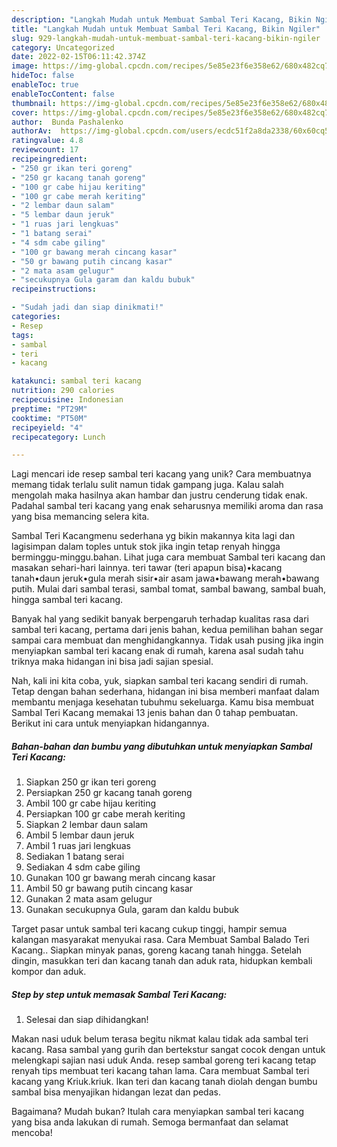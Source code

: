 ```yaml
---
description: "Langkah Mudah untuk Membuat Sambal Teri Kacang, Bikin Ngiler"
title: "Langkah Mudah untuk Membuat Sambal Teri Kacang, Bikin Ngiler"
slug: 929-langkah-mudah-untuk-membuat-sambal-teri-kacang-bikin-ngiler
category: Uncategorized
date: 2022-02-15T06:11:42.374Z
image: https://img-global.cpcdn.com/recipes/5e85e23f6e358e62/680x482cq70/sambal-teri-kacang-foto-resep-utama.jpg
hideToc: false
enableToc: true
enableTocContent: false
thumbnail: https://img-global.cpcdn.com/recipes/5e85e23f6e358e62/680x482cq70/sambal-teri-kacang-foto-resep-utama.jpg
cover: https://img-global.cpcdn.com/recipes/5e85e23f6e358e62/680x482cq70/sambal-teri-kacang-foto-resep-utama.jpg
author:  Bunda Pashalenko
authorAv:  https://img-global.cpcdn.com/users/ecdc51f2a8da2338/60x60cq50/avatar.jpg
ratingvalue: 4.8
reviewcount: 17
recipeingredient:
- "250 gr ikan teri goreng"
- "250 gr kacang tanah goreng"
- "100 gr cabe hijau keriting"
- "100 gr cabe merah keriting"
- "2 lembar daun salam"
- "5 lembar daun jeruk"
- "1 ruas jari lengkuas"
- "1 batang serai"
- "4 sdm cabe giling"
- "100 gr bawang merah cincang kasar"
- "50 gr bawang putih cincang kasar"
- "2 mata asam gelugur"
- "secukupnya Gula garam dan kaldu bubuk"
recipeinstructions:

- "Sudah jadi dan siap dinikmati!"
categories:
- Resep
tags:
- sambal
- teri
- kacang

katakunci: sambal teri kacang 
nutrition: 290 calories
recipecuisine: Indonesian
preptime: "PT29M"
cooktime: "PT50M"
recipeyield: "4"
recipecategory: Lunch

---
```



Lagi mencari ide resep sambal teri kacang yang unik? Cara membuatnya memang tidak terlalu sulit namun tidak gampang juga. Kalau salah mengolah maka hasilnya akan hambar dan justru cenderung tidak enak. Padahal sambal teri kacang yang enak seharusnya memiliki aroma dan rasa yang bisa memancing selera kita.


Sambal Teri Kacangmenu sederhana yg bikin makannya kita lagi dan lagisimpan dalam toples untuk stok jika ingin tetap renyah hingga berminggu-minggu.bahan. Lihat juga cara membuat Sambal teri kacang dan masakan sehari-hari lainnya. teri tawar (teri apapun bisa)•kacang tanah•daun jeruk•gula merah sisir•air asam jawa•bawang merah•bawang putih. Mulai dari sambal terasi, sambal tomat, sambal bawang, sambal buah, hingga sambal teri kacang.

Banyak hal yang sedikit banyak berpengaruh terhadap kualitas rasa dari sambal teri kacang, pertama dari jenis bahan, kedua pemilihan bahan segar sampai cara membuat dan menghidangkannya. Tidak usah pusing jika ingin menyiapkan sambal teri kacang enak di rumah, karena asal sudah tahu triknya maka hidangan ini bisa jadi sajian spesial.


Nah, kali ini kita coba, yuk, siapkan sambal teri kacang sendiri di rumah. Tetap dengan bahan sederhana, hidangan ini bisa memberi manfaat dalam membantu menjaga kesehatan tubuhmu sekeluarga. Kamu bisa membuat Sambal Teri Kacang memakai 13 jenis bahan dan 0 tahap pembuatan. Berikut ini cara untuk menyiapkan hidangannya.

<!--inarticleads1-->

##### Bahan-bahan dan bumbu yang dibutuhkan untuk menyiapkan Sambal Teri Kacang:

1. Siapkan 250 gr ikan teri goreng
1. Persiapkan 250 gr kacang tanah goreng
1. Ambil 100 gr cabe hijau keriting
1. Persiapkan 100 gr cabe merah keriting
1. Siapkan 2 lembar daun salam
1. Ambil 5 lembar daun jeruk
1. Ambil 1 ruas jari lengkuas
1. Sediakan 1 batang serai
1. Sediakan 4 sdm cabe giling
1. Gunakan 100 gr bawang merah cincang kasar
1. Ambil 50 gr bawang putih cincang kasar
1. Gunakan 2 mata asam gelugur
1. Gunakan secukupnya Gula, garam dan kaldu bubuk


Target pasar untuk sambal teri kacang cukup tinggi, hampir semua kalangan masyarakat menyukai rasa. Cara Membuat Sambal Balado Teri Kacang.. Siapkan minyak panas, goreng kacang tanah hingga. Setelah dingin, masukkan teri dan kacang tanah dan aduk rata, hidupkan kembali kompor dan aduk. 

<!--inarticleads2-->

##### Step by step untuk memasak Sambal Teri Kacang:


1. Selesai dan siap dihidangkan!

Makan nasi uduk belum terasa begitu nikmat kalau tidak ada sambal teri kacang. Rasa sambal yang gurih dan bertekstur sangat cocok dengan untuk melengkapi sajian nasi uduk Anda. resep sambal goreng teri kacang tetap renyah tips membuat teri kacang tahan lama. Cara membuat Sambal teri kacang yang Kriuk.kriuk. Ikan teri dan kacang tanah diolah dengan bumbu sambal bisa menyajikan hidangan lezat dan pedas. 

Bagaimana? Mudah bukan? Itulah cara menyiapkan sambal teri kacang yang bisa anda lakukan di rumah. Semoga bermanfaat dan selamat mencoba!
